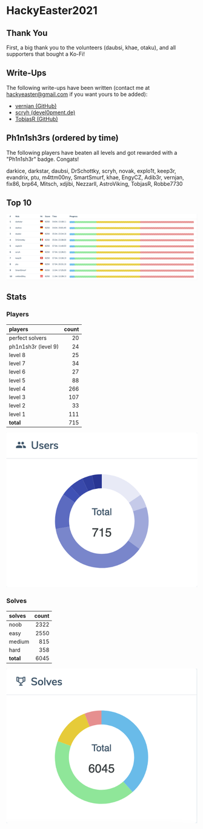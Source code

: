 # HackyEaster2021

## Thank You
First, a big thank you to the volunteers (daubsi, khae, otaku), and all supporters that bought a Ko-Fi!

## Write-Ups
The following write-ups have been written (contact me at hackyeaster@gmail.com if you want yours to be added):
- [vernjan (GitHub)](https://github.com/vernjan/ctf-writeups/blob/master/write-ups/HackyEaster2021/README.md)
- [scryh (devel0pment.de)](https://devel0pment.de/?cat=7)
- [TobjasR (GitHub)](https://github.com/TobjasR/he2021/)

## Ph1n1sh3rs (ordered by time)
The following players have beaten all levels and got rewarded with a "Ph1n1sh3r" badge. Congats!

darkice, darkstar, daubsi, DrSchottky, scryh, novak, explo1t, keep3r, evandrix, ptu, m4ttm00ny, SmartSmurf, khae, EngyCZ, Adib3r, vernjan, fix86, brp64, Mitsch, xdjibi, Nezzarll, AstroViking, TobjasR, Robbe7730

## Top 10
![top 10](images/top10.png "Top 10")

## Stats
### Players
| players | count |
| :- | -: |
| perfect solvers | 20 |
| ph1n1sh3r (level 9) | 24 |
| level 8 | 25 |
| level 7 | 34 |
| level 6 | 27 |
| level 5 | 88 |
| level 4 | 266 |
| level 3 | 107 |
| level 2 | 33 |
| level 1 | 111 |
| **total** | 715 |

![players by level](images/users.png "Players by Level")

### Solves
| solves | count |
| :- | -: |
| noob | 2322 |
| easy | 2550 |
| medium | 815 |
| hard | 358 |
| **total** | 6045 |

![solves by difficulty](images/solves.png "Solves by Difficulty")


